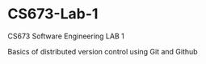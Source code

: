 # CS673-Lab-1
CS673 Software Engineering LAB 1

Basics of distributed version control using  Git and Github
